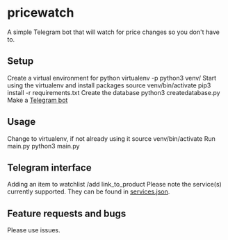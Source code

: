 # pricewatch
A simple Telegram bot that will watch for price changes so you don't have to.
## Setup
Create a virtual environment for python
    virtualenv -p python3 venv/
Start using the virtualenv and install packages
    source venv/bin/activate
    pip3 install -r requirements.txt
Create the database
    python3 createdatabase.py
Make a [Telegram bot](https://core.telegram.org/bots#3-how-do-i-create-a-bot)

## Usage
Change to virtualenv, if not already using it
    source venv/bin/activate
Run main.py
    python3 main.py

## Telegram interface
Adding an item to watchlist
    /add link_to_product
Please note the service(s) currently supported. They can be found in [services.json](/services.json).

## Feature requests and bugs
Please use issues.


